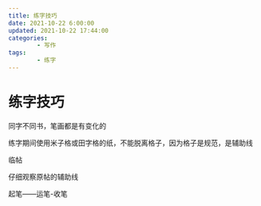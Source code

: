 ```yaml
---
title: 练字技巧
date: 2021-10-22 6:00:00
updated: 2021-10-22 17:44:00
categories:
        - 写作
tags:
        - 练字
---
```


# 练字技巧

同字不同书，笔画都是有变化的

练字期间使用米子格或田字格的纸，不能脱离格子，因为格子是规范，是辅助线

临帖

仔细观察原帖的辅助线

起笔——运笔-收笔
